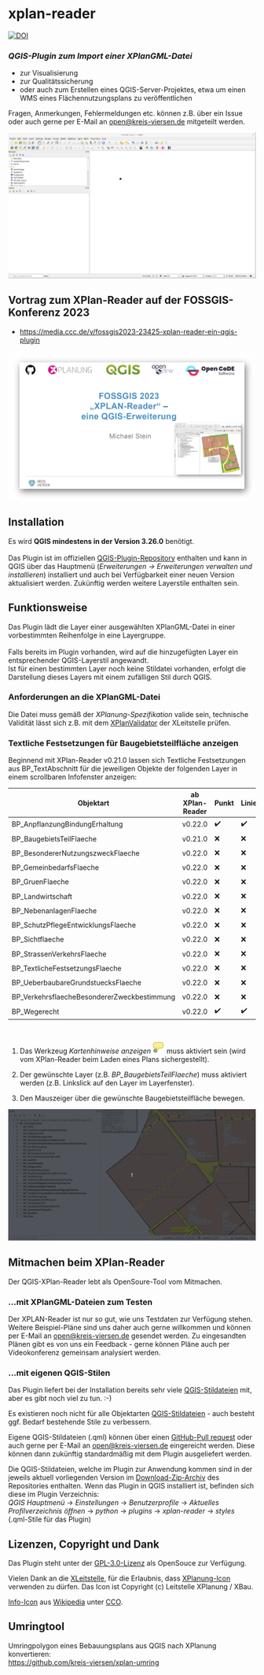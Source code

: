 # xplan-reader

<a href="https://doi.org/10.5281/zenodo.10046828"><img src="https://zenodo.org/badge/DOI/10.5281/zenodo.10046828.svg" width="210" alt="DOI"></a>

### _QGIS-Plugin zum Import einer XPlanGML-Datei_

- zur Visualisierung
- zur Qualitätssicherung
- oder auch zum Erstellen eines QGIS-Server-Projektes, etwa um einen WMS eines Flächennutzungsplans zu veröffentlichen

Fragen, Anmerkungen, Fehlermeldungen etc. können z.B. über ein Issue oder auch gerne per E-Mail an [open@kreis-viersen.de] mitgeteilt werden.

<img src=./xplan-reader.gif>

## Vortrag zum XPlan-Reader auf der FOSSGIS-Konferenz 2023

- https://media.ccc.de/v/fossgis2023-23425-xplan-reader-ein-qgis-plugin

<a href="https://media.ccc.de/v/fossgis2023-23425-xplan-reader-ein-qgis-plugin"><img src="vortrag_xplan-reader_fossgis_2023.png" alt="Vortrag zum XPlan-Reader auf der FOSSGIS-Konferenz 2023"></a>

## Installation

Es wird **QGIS mindestens in der Version 3.26.0** benötigt.<br><br>
Das Plugin ist im offiziellen [QGIS-Plugin-Repository] enthalten und kann in QGIS über das Hauptmenü (*Erweiterungen -> Erweiterungen verwalten und installieren*) installiert und auch bei Verfügbarkeit einer neuen Version aktualisiert werden. Zukünftig werden weitere Layerstile enthalten sein.

## Funktionsweise

Das Plugin lädt die Layer einer ausgewählten XPlanGML-Datei in einer vorbestimmten Reihenfolge in eine Layergruppe.<br><br>Falls bereits im Plugin vorhanden, wird auf die hinzugefügten Layer ein entsprechender QGIS-Layerstil angewandt. <br>Ist für einen bestimmten Layer noch keine Stildatei vorhanden, erfolgt die Darstellung dieses Layers mit einem zufälligen Stil durch QGIS.

### Anforderungen an die XPlanGML-Datei

Die Datei muss gemäß der _XPlanung-Spezifikation_ valide sein, technische Validität lässt sich z.B. mit dem [XPlanValidator] der XLeitstelle prüfen.

### Textliche Festsetzungen für Baugebietsteilfläche anzeigen

Beginnend mit XPlan-Reader v0.21.0 lassen sich Textliche Festsetzungen aus BP_TextAbschnitt für die jeweiligen Objekte der folgenden Layer in einem scrollbaren Infofenster anzeigen:

|  Objektart | ab XPlan-Reader | Punkt  | Linie  | Fläche  |
|---|---|---|---|---|
| BP_AnpflanzungBindungErhaltung | v0.22.0  | :heavy_check_mark: | :heavy_check_mark: | :heavy_check_mark:  |
| BP_BaugebietsTeilFlaeche | v0.21.0  | :x: | :x: | :heavy_check_mark: |
| BP_BesondererNutzungszweckFlaeche | v0.22.0  | :x: | :x: | :heavy_check_mark: |
| BP_GemeinbedarfsFlaeche | v0.22.0  | :x: | :x: | :heavy_check_mark: |
| BP_GruenFlaeche | v0.22.0  | :x: | :x: | :heavy_check_mark: |
| BP_Landwirtschaft | v0.22.0  | :x: | :x: | :heavy_check_mark: |
| BP_NebenanlagenFlaeche | v0.22.0  | :x: | :x: | :heavy_check_mark: |
| BP_SchutzPflegeEntwicklungsFlaeche | v0.22.0 | :x: | :x: | :heavy_check_mark: |
| BP_Sichtflaeche | v0.22.0  | :x: | :x: | :heavy_check_mark: |
| BP_StrassenVerkehrsFlaeche | v0.22.0  | :x: | :x: | :heavy_check_mark: |
| BP_TextlicheFestsetzungsFlaeche | v0.22.0  | :x: | :x: | :heavy_check_mark: |
| BP_UeberbaubareGrundstuecksFlaeche | v0.22.0  | :x: | :x: | :heavy_check_mark: |
| BP_VerkehrsflaecheBesondererZweckbestimmung | v0.22.0  | :x: | :x: | :heavy_check_mark: |
| BP_Wegerecht | v0.22.0  | :heavy_check_mark: | :heavy_check_mark: | :heavy_check_mark: |

<br>

1. Das Werkzeug _Kartenhinweise anzeigen_ <img src=./kartenhinweis_anzeigen.png> muss aktiviert sein (wird vom XPlan-Reader beim Laden eines Plans sichergestellt).

2. Der gewünschte Layer (z.B. _BP_BaugebietsTeilFlaeche_) muss aktiviert werden (z.B. Linkslick auf den Layer im Layerfenster).

3. Den Mauszeiger über die gewünschte Baugebietsteilfläche bewegen.

<img src=./xplan-reader_textliche_festsetzungen.gif>

## Mitmachen beim XPlan-Reader

Der QGIS-XPlan-Reader lebt als OpenSoure-Tool vom Mitmachen. 

### ...mit XPlanGML-Dateien zum Testen

Der XPLAN-Reader ist nur so gut, wie uns Testdaten zur Verfügung stehen. Weitere Beispiel-Pläne sind uns daher auch gerne willkommen und können per E-Mail an [open@kreis-viersen.de] gesendet werden. Zu eingesandten Plänen gibt es von uns ein Feedback - gerne können Pläne auch per Videokonferenz gemeinsam analysiert werden.

### ...mit eigenen QGIS-Stilen

Das Plugin liefert bei der Installation bereits sehr viele [QGIS-Stildateien] mit, aber es gibt noch viel zu tun. :-)

Es existieren noch nicht für alle Objektarten [QGIS-Stildateien] - auch besteht ggf. Bedarf bestehende Stile zu verbessern.

Eigene QGIS-Stildateien (.qml) können über einen [GitHub-Pull request] oder auch gerne per E-Mail an [open@kreis-viersen.de] eingereicht werden. Diese können dann zukünftig standardmäßig mit dem Plugin ausgeliefert werden.

Die QGIS-Stildateien, welche im Plugin zur Anwendung kommen sind in der jeweils aktuell vorliegenden Version im [Download-Zip-Archiv] des Repositories enthalten.
Wenn das Plugin in QGIS installiert ist, befinden sich diese im Plugin Verzeichnis:<br>
_QGIS Hauptmenü_ -> _Einstellungen_ -> _Benutzerprofile_ -> _Aktuelles Profilverzeichnis öffnen_ -> _python_ -> _plugins_ -> _xplan-reader_ -> _styles_ (.qml-Stile für das Plugin)

## Lizenzen, Copyright und Dank

Das Plugin steht unter der [GPL-3.0-Lizenz] als OpenSouce zur Verfügung.

Vielen Dank an die [XLeitstelle], für die Erlaubnis, dass [XPlanung-Icon] verwenden zu dürfen. Das Icon ist Copyright (c) Leitstelle XPlanung / XBau.

[Info-Icon] aus [Wikipedia] unter [CCO].

## Umringtool
Umringpolygon eines Bebauungsplans aus QGIS nach XPlanung konvertieren:<br>https://github.com/kreis-viersen/xplan-umring




[open@kreis-viersen.de]: <mailto:open@kreis-viersen.de?subject=xplan-reader>
[QGIS-Plugin-Repository]: <https://plugins.qgis.org/plugins/xplan-reader/>
[XPlanValidator]: <https://www.xplanungsplattform.de/xplan-validator/>
[QGIS-Stildateien]: <https://github.com/kreis-viersen/xplan-reader/tree/main/styles>
[GitHub-Pull request]: <https://github.com/kreis-viersen/xplan-reader/pulls>
[Download-Zip-Archiv]: <https://github.com/kreis-viersen/xplan-reader/archive/refs/heads/main.zip>
[GPL-3.0-Lizenz]: https://github.com/kreis-viersen/xplan-reader/blob/main/LICENSE
[XLeitstelle]: <https://xleitstelle.de/leitstelle>
[XPlanung-Icon]: <https://github.com/kreis-viersen/xplan-reader/blob/main/xplan_reader_icon.png>
[Info-Icon]: <https://github.com/kreis-viersen/xplan-reader/blob/main/info_icon.png>
[Wikipedia]: <https://de.m.wikipedia.org/wiki/Datei:Info_icon-72a7cf.svg>
[CCO]: <https://creativecommons.org/publicdomain/zero/1.0/deed.en>
